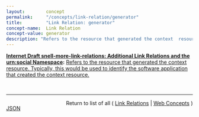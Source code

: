 ```yaml
---
layout:        concept
permalink:     "/concepts/link-relation/generator"
title:         "Link Relation: generator"
concept-name:  Link Relation
concept-value: generator
description: "Refers to the resource that generated the context  resource. Typically, this would be used to identify the software application that created the context resource."
---
```


**[Internet Draft snell-more-link-relations: Additional Link Relations and the urn:social Namespace](/specs/IETF/I-D/snell-more-link-relations "This specification defines a number of additional Link Relation Types that can used for a variety of purposes."):** [Refers to the resource that generated the context  resource. Typically, this would be used to identify the software application that created the context resource.](http://tools.ietf.org/html/draft-snell-more-link-relations#section-3 "Read documentation for Link Relation &#34;generator&#34;")

<br/>
<hr/>

<p style="float : left"><a href="./generator.json" title="JSON representing this particular Web Concept value">JSON</a></p>
<p style="text-align: right">Return to list of all ( <a href="../link-relation/">Link Relations</a> | <a href="../">Web Concepts</a> )</p>
